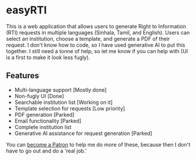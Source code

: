 # easyRTI

This is a web application that allows users to generate Right to Information (RTI) requests in multiple languages (Sinhala, Tamil, and English). Users can select an institution, choose a template, and generate a PDF of their request. I don't know how to code, so I have used generative AI to put this together. I still need a tonne of help, so let me know if you can help with (UI is a first to make it look less fugly).

## Features

- Multi-language support [Mostly done]
- Non-fugly UI [Done]
- Searchable institution list [Working on it]
- Template selection for requests [Low priority]
- PDF generation [Parked]
- Email functionality [Parked]
- Complete institution list
- Generative AI assistance for request generation [Parked]

You can <a href="https://www.patreon.com/bePatron?u=49713840" data-patreon-widget-type="become-patron-button">become a Patron</a> to help me do more of these, because then I don't have to go out and do a 'real job.'

